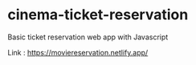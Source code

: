 # cinema-ticket-reservation
Basic ticket reservation web app with Javascript

Link : https://moviereservation.netlify.app/
